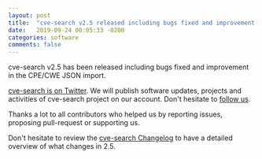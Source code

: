 ```yaml
---
layout: post
title:  "cve-search v2.5 released including bugs fixed and improvement in the CPE/CWE JSON import"
date:   2019-09-24 00:05:33 -0200
categories: software
comments: false
---
```


cve-search v2.5 has been released including bugs fixed and improvement in the CPE/CWE JSON import.

[cve-search is on Twitter](https://twitter.com/cve_search). We will publish software updates, projects and activities of cve-search project on our account. Don't hesitate to [follow us](https://twitter.com/cve_search).

Thanks a lot to all contributors who helped us by reporting issues, proposing pull-request or supporting us.

Don't hesitate to review the [cve-search Changelog](https://www.cve-search.org/Changelog.txt) to have a detailed overview of what changes in 2.5.


